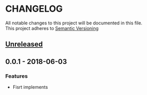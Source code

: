 # CHANGELOG

All notable changes to this project will be documented in this file.  
This project adheres to [Semantic Versioning](http://semver.org/spec/v2.0.0.html)

<a name="unreleased"></a>

## [Unreleased]

<a name="0.0.1"></a>

## 0.0.1 - 2018-06-03

### Features

- Fisrt implements

[unreleased]: https://github.com/tsuyoshiwada/tslint-ass-wipe-yourself/compare/0.0.1...HEAD
